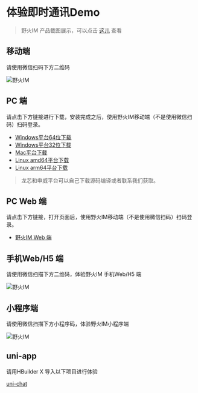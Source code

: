 # 体验即时通讯Demo
> 野火IM 产品截图展示，可以点击 [这儿](http://static.wildfirechat.cn/wf-gallery.html) 查看

## 移动端

请使用微信扫码下方二维码

 ![野火IM](http://static.wildfirechat.cn/download_qrcode.png)

## PC 端

请点击下方链接进行下载，安装完成之后，使用野火IM移动端（不是使用微信扫码）扫码登录。
* [Windows平台64位下载](http://static.wildfirechat.cn/%E9%87%8E%E7%81%ABIM-1.0.3-win-x64-setup.exe)
* [Windows平台32位下载](http://static.wildfirechat.cn/%E9%87%8E%E7%81%ABIM-1.0.3-win-ia32-setup.exe)
* [Mac平台下载](http://static.wildfirechat.cn/%E9%87%8E%E7%81%ABIM-1.0.3-mac-universal.dmg)
* [Linux amd64平台下载](http://static.wildfirechat.cn/%E9%87%8E%E7%81%ABIM-1.0.3-linux-x86_64.AppImage)
* [Linux arm64平台下载](http://static.wildfirechat.cn/%E9%87%8E%E7%81%ABIM-1.0.3-linux-arm64.AppImage)
> 龙芯和申威平台可以自己下载源码编译或者联系我们获取。

## PC Web 端

请点击下方链接，打开页面后，使用野火IM移动端（不是使用微信扫码）扫码登录。
* [野火IM Web 端](https://web.wildfirechat.cn)

## 手机Web/H5 端

请使用微信扫描下方二维码，体验野火IM 手机Web/H5 端

 ![野火IM](http://static.wildfirechat.cn/mobile-web.png?imageView2/1/w/260/h/260)


## 小程序端

请使用微信扫描下方小程序码，体验野火IM小程序端

 ![野火IM](http://static.wildfirechat.cn/qx.jpeg)

## uni-app
请用HBuilder X 导入以下项目进行体验

[uni-chat](https://github.com/wildfirechat/uni-chat)
